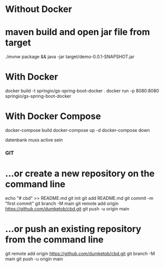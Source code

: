# Without Docker
# maven build and open jar file from target
./mvnw package && java -jar target/demo-0.0.1-SNAPSHOT.jar

# With Docker
docker build -t springio/gs-spring-boot-docker .
docker run -p 8080:8080 springio/gs-spring-boot-docker

# With Docker Compose
docker-compose build
docker-compose up -d
docker-compose down

datenbank muss active sein


### GIT

# …or create a new repository on the command line
echo "# cbd" >> README.md
git init
git add README.md
git commit -m "first commit"
git branch -M main
git remote add origin https://github.com/dumketob/cbd.git
git push -u origin main
# …or push an existing repository from the command line
git remote add origin https://github.com/dumketob/cbd.git
git branch -M main
git push -u origin main